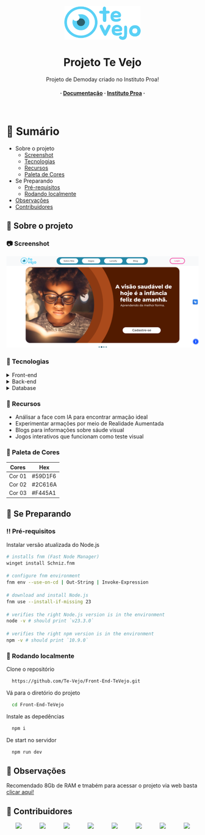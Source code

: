 <div align="center">

  <a href="https://tevejo.com.br/">
  <img src="./imagens/logo.svg" alt="logo" width="200" height="auto" />
  </a>
  <h1>Projeto Te Vejo</h1>
  
  <p>
    Projeto de Demoday criado no Instituto Proa!
  </p>
   
<h4>
  <span> · </span>
    <a href="https://docs.google.com/document/d/1aIpb1FACnRY-QxivR-8wZV5SEMCfHKUF/edit?usp=sharing&ouid=100107909743078699184&rtpof=true&sd=true">Documentação</a>
  <span> · </span>
    <a href="http://eteccamargoaranha.com.br/">Instituto Proa</a>
  <span> · </span>
</div>

<br />

<!-- Table of Contents -->
# :notebook_with_decorative_cover: Sumário

- Sobre o projeto
  * [Screenshot](#camera-screenshot)
  * [Tecnologias](#space_invader-tecnologias)
  * [Recursos](#dart-recursos)
  * [Paleta de Cores](#art-paleta-de-cores)
- Se Preparando
  * [Pré-requisitos](#bangbang-pré-requisitos)
  * [Rodando localmente](#running-rodando-localmente)
- [Observações](#eyes-observações)
- [Contribuidores](#wave-contribuidores)

  

<!-- About the Project -->
## :star2: Sobre o projeto


<!-- Screenshots -->
### :camera: Screenshot

<div align="center"> 
  <img src="./imagens/print.png" alt="screenshot" />
</div>


<!-- TechStack -->
### :space_invader: Tecnologias

<details>
  <summary>Front-end</summary>
  <ul>
    <li><a href="https://developer.mozilla.org/pt-BR/docs/Web/HTML" target="_blank">HTML5</a></li>
    <li><a href="https://developer.mozilla.org/pt-BR/docs/Web/CSS" target="_blank">CSS3</a></li>
    <li><a href="https://react.dev/reference/react" target="_blank">React</a></li>
    <li><a href="https://reactstrap.github.io/?path=/docs/home-installation--page" target="_blank">Reactstrap</a></li>
      <li><a href="https://react-bootstrap.netlify.app/docs/getting-started/introduction" target="_blank">Bootstrap React</a></li>
  </ul>
</details>

<details>
  <summary>Back-end</summary>
  <ul>
    <li><a href="https://www.w3schools.com/java/">Java</a></li>
    <li><a href="https://docs.spring.io/spring-boot/index.html">Spring Boot</a></li>
  </ul>
</details>

<details>
<summary>Database</summary>
  <ul>
    <li><a href="https://www.mysql.com/">MySQL</a></li>
  </ul>
</details>

<!-- Features -->
### :dart: Recursos

- Análisar a face com IA para encontrar armação ideal
- Experimentar armações por meio de Realidade Aumentada
- Blogs para informações sobre sáude visual
- Jogos interativos que funcionam como teste visual

<!-- Color Reference -->
### :art: Paleta de Cores

| Cores             | Hex                                                                |
| ----------------- | ------------------------------------------------------------------ |
| Cor 01| #59D1F6 |
| Cor 02| #2C616A |
| Cor 03| #F445A1 |

<!-- Getting Started -->
## 	:toolbox: Se Preparando

<!-- Prerequisites -->
### :bangbang: Pré-requisitos

Instalar versão atualizada do Node.js

```bash
# installs fnm (Fast Node Manager)
winget install Schniz.fnm

# configure fnm environment
fnm env --use-on-cd | Out-String | Invoke-Expression

# download and install Node.js
fnm use --install-if-missing 23

# verifies the right Node.js version is in the environment
node -v # should print `v23.3.0`

# verifies the right npm version is in the environment
npm -v # should print `10.9.0`
```

<!-- Run Locally -->
### :running: Rodando localmente

Clone o repositório

```bash
  https://github.com/Te-Vejo/Front-End-TeVejo.git
```

Vá para o diretório do projeto

```bash
  cd Front-End-TeVejo
```

Instale as depedências 

```bash
  npm i
```

De start no servidor

```bash
  npm run dev
```


<!-- Usage -->
## :eyes: Observações

Recomendado 8Gb de RAM e tmabém para acessar o projeto via web basta <a href="https://tevejo.com.br/" target="_blank">clicar aqui!</a>

<!-- Contributing -->
## :wave: Contribuidores

<div style="display:flex; justify-content: space-around;">
<a href="https://github.com/Cai0Sant0">
  <img src="https://avatars.githubusercontent.com/u/110570422?v=4" width="50" />
</a>
<a href="https://github.com/Rirfit">
  <img src="https://avatars.githubusercontent.com/u/88068045?v=4" width="50" />
</a>
<a href="https://github.com/Braz4BR">
  <img src="https://avatars.githubusercontent.com/u/145507230?v=4"  width="50" />
</a>
  <a href="https://github.com/LiveaBrito">
  <img src="https://avatars.githubusercontent.com/u/159591382?v=4" width="50" />
</a>
<a href="https://github.com/gusantos7">
  <img src="https://avatars.githubusercontent.com/u/169494657?v=4" width="50" />
</a>
<a href="https://github.com/lissalissa-hub">
  <img src="https://avatars.githubusercontent.com/u/177350386?v=4"  width="50" />
</a>
  <a href="https://github.com/Pedro-HTS">
  <img src="https://avatars.githubusercontent.com/u/179891814?v=4" width="50" />
</a>
<a href="https://github.com/soniacolumba">
  <img src="https://avatars.githubusercontent.com/u/180213613?v=4" width="50" />
</a>
</div>





